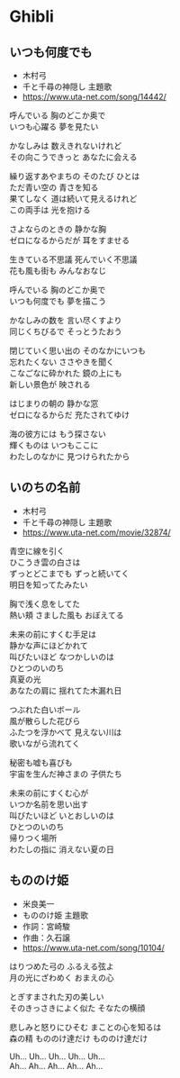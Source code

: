
# Ghibli

## いつも何度でも

* 木村弓
* 千と千尋の神隠し 主題歌
* https://www.uta-net.com/song/14442/

呼んでいる 胸のどこか奥で<br>
いつも心躍る 夢を見たい<br>

かなしみは 数えきれないけれど<br>
その向こうできっと あなたに会える<br>

繰り返すあやまちの そのたび ひとは<br>
ただ青い空の 青さを知る<br>
果てしなく 道は続いて見えるけれど<br>
この両手は 光を抱ける<br>

さよならのときの 静かな胸<br>
ゼロになるからだが 耳をすませる<br>

生きている不思議 死んでいく不思議<br>
花も風も街も みんなおなじ<br>

呼んでいる 胸のどこか奥で<br>
いつも何度でも 夢を描こう<br>

かなしみの数を 言い尽くすより<br>
同じくちびるで そっとうたおう<br>

閉じていく思い出の そのなかにいつも<br>
忘れたくない ささやきを聞く<br>
こなごなに砕かれた 鏡の上にも<br>
新しい景色が 映される<br>

はじまりの朝の 静かな窓<br>
ゼロになるからだ 充たされてゆけ<br>

海の彼方には もう探さない<br>
輝くものは いつもここに<br>
わたしのなかに 見つけられたから<br>


## いのちの名前

* 木村弓
* 千と千尋の神隠し 主題歌
* https://www.uta-net.com/movie/32874/

青空に線を引く<br>
ひこうき雲の白さは<br>
ずっとどこまでも ずっと続いてく<br>
明日を知ってたみたい<br>

胸で浅く息をしてた<br>
熱い頬 さました風も おぼえてる<br>

未来の前にすくむ手足は<br>
静かな声にほどかれて<br>
叫びたいほど なつかしいのは<br>
ひとつのいのち<br>
真夏の光<br>
あなたの肩に 揺れてた木漏れ日<br>

つぶれた白いボール<br>
風が散らした花びら<br>
ふたつを浮かべて 見えない川は<br>
歌いながら流れてく<br>

秘密も嘘も喜びも<br>
宇宙を生んだ神さまの 子供たち<br>

未来の前にすくむ心が<br>
いつか名前を思い出す<br>
叫びたいほど いとおしいのは<br>
ひとつのいのち<br>
帰りつく場所<br>
わたしの指に 消えない夏の日<br>


## もののけ姫

* 米良美一
* もののけ姫 主題歌
* 作詞：宮崎駿
* 作曲：久石譲
* https://www.uta-net.com/song/10104/

はりつめた弓の ふるえる弦よ<br>
月の光にざわめく おまえの心<br>

とぎすまされた刃の美しい<br>
そのきっさきによく似た そなたの横顔<br>

悲しみと怒りにひそむ まことの心を知るは<br>
森の精 もののけ達だけ もののけ達だけ<br>

Uh… Uh… Uh… Uh… Uh…<br>
Ah… Ah… Ah… Ah… Ah…<br>
